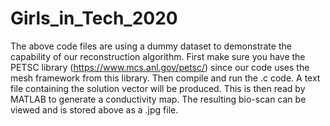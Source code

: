 # Girls_in_Tech_2020
The above code files are using a dummy dataset to demonstrate the capability of our reconstruction algorithm.
First make sure you have the PETSC library (https://www.mcs.anl.gov/petsc/) since our code uses the mesh framework from this library.
Then compile and run the .c code.
A text file containing the solution vector will be produced.
This is then read by MATLAB to generate a conductivity map.
The resulting bio-scan can be viewed and is stored above as a .jpg file.
